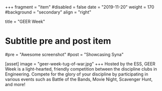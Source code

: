 +++
fragment = "item"
#disabled = false
date = "2019-11-20"
weight = 170
#background = "secondary"
align = "right"

title = "GEER Week"

# Subtitle pre and post item
#pre = "Awesome screenshot"
#post = "Showcasing Syna"

[asset]
  image = "geer-week-tug-of-war.jpg"
+++
Hosted by the ESS, GEER Week is a light-hearted, friendly competition between the discipline clubs in Engineering. Compete for the glory of your discipline by participating in various events such as Battle of the Bands, Movie Night, Scavenger Hunt, and more! 